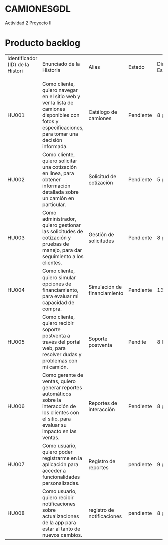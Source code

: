 # CAMIONESGDL
Actividad 2 Proyecto II

<h1> Producto backlog</h1>
<table>
  <tr>
  <td>Identificador (ID) de la Histori</p></td>
  <td>Enunciado de la Historia</td>
  <td>Alias</td>
  <td>Estado</td>
  <td>Dimensión/ Esfuerzo</td>
  <td>Interacción (Sprint)</td>
  <td>Prioridad</td>
  <td>Comentarios</td>
</tr>
<tr>
  <td>HU001</td>
<td>Como cliente, quiero navegar en el sitio web y ver la lista de camiones disponibles con fotos y especificaciones, para tomar una decisión informada.</td>
  <td>Catálogo de camiones</td>
  <td>Pendiente</td>
  <td>8 puntos</td>
  <td>Sprint 1</td>
  <td>Alta</td>
  <td>Se debe incluir un filtro por tipo, capacidad y precio.</td>
</tr>
<tr>
  <td>HU002</td>
  <td>Como cliente, quiero solicitar una cotización en línea, para obtener información detallada sobre un camión en particular.</td>
  <td>Solicitud de cotización</td>
  <td>Pendiente</td>
  <td>5 puntos</td>
  <td>Sprint 2</td>
  <td>Alta</td>
  <td>Formulario debe enviar confirmación automática.</td>
</tr>
<tr>
  <td>HU003</td>
  <td>Como administrador, quiero gestionar las solicitudes de cotización y pruebas de manejo, para dar seguimiento a los clientes.
</td>
  <td>Gestión de solicitudes</td>
  <td>Pendiente</td>
  <td>8 puntos</td>
  <td>Sprint 3</td>
  <td>Media</td>
  <td>Incluir asignación de solicitudes a vendedores.</td>
</tr>
  <tr>
<td>HU004</td>
<td>Como cliente, quiero simular opciones de financiamiento, para evaluar mi capacidad de compra.</td>
<td>Simulación de financiamiento
</td>
<td>Pendiente</td>
<td>13 puntos</td>
<td>Sprint 4</td>
<td>Alta</td>
<td>Considerar tasas de interés configurables.</td>
  </tr>
  <tr>
    <td>HU005</td>
    <td>Como cliente, quiero recibir soporte postventa a través del portal web, para resolver dudas y problemas con mi camión.</td>
    <td>Soporte postventa</td>
    <td>Pendite</td>
    <td>8 Puntos</td>
    <td>Sprint 5</td>
    <td>Media</td>
    <td>Agregar un sistema de tickets con estados.</td>
  </tr>
  <tr> 
  <td>HU006</td>
    <td> Como gerente de ventas, quiero generar reportes automáticos sobre la interacción de los clientes con el sitio, para evaluar su impacto en las ventas.</td>
    <td>Reportes de interacción</td>
<td>Pendiente</td>
<td>8 puntos</td>
<td>Sprint 6</td>
<td>Media</td>
<td>Los reportes deben incluir tasa de conversión y visitas.</td>
  </tr>
  <tr>
<td>HU007</td>
<td>Como usuario, quiero poder registrarme en la aplicación para acceder a funcionalidades personalizadas.</td>
<td>Registro de reportes</td>
<td>pendiente</td> 
<td>9 puntos</td>
<td>sprint 7</td>
<td>alta</td>
<td>cada reporte de usuario debe contener información acerca de este</td>
 </tr>

<tr>
  <td> HU008</td>
  <td>  Como usuario, quiero recibir notificaciones sobre actualizaciones de la app para estar al tanto de nuevos cambios.</td>
<td>registro de notificaciones</td> 
<td>pendiente</td>
<td>8 puntos</td> 
<td>sprint 8</td>
<td>alta </td>
<td>Recepción de notificaciones y detalles acerca de cada actualización.</td>
</tr>












    







































